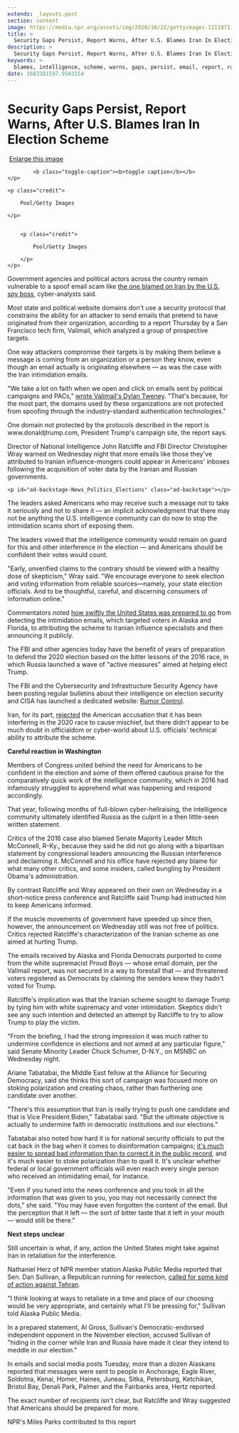 ```yaml
--- 
extends: _layouts.post 
section: content 
image: https://media.npr.org/assets/img/2020/10/22/gettyimages-1211871162_wide-6e393b691983cdaa54ebf614164097450b4accd2.jpg?s=1400 
title: > 
  Security Gaps Persist, Report Warns, After U.S. Blames Iran In Election Scheme 
description: > 
  Security Gaps Persist, Report Warns, After U.S. Blames Iran In Election SchemeEnlarge this image toggle caption Pool/Getty Images Pool/Getty ImagesGovernment agencies and political actors across the country remain vulnerable to a spoof email scam like the one blamed on Iran by the U.S. spy boss, cyber-analysts said.One domain not protected by the protocols described in the report is www.donaldjtrump.com, President Trump's campaign site, the report says."We encourage everyone to seek election and voting information from reliable sources—namely, your state election officials.The FBI and the Cybersecurity and Infrastructure Security Agency have been posting regular bulletins about their intelligence on election security and CISA has launched a dedicated website: Rumor Control."There's this assumption that Iran is really trying to push one candidate and that is Vice President Biden," Tabatabai said. 
keywords: > 
  blames, intelligence, scheme, warns, gaps, persist, email, report, ratcliffe, iranian, emails, election, security, iran, americans 
date: 1603381597.9543154 
--- 
```

<div><p class="storytitle">
      <h1>Security Gaps Persist, Report Warns, After U.S. Blames Iran In Election Scheme</h1>
   
   
   
</p><img src="https://media.npr.org/assets/img/2020/10/22/gettyimages-1211871162_slide-20a2f0d209cef203d2601047b7511b7cd67e3670-s1100-c15.jpg" class="img lazyOnLoad" alt="">
        <a class="enlargelink" href="https://media.npr.org/assets/img/2020/10/22/gettyimages-1211871162_slide-20a2f0d209cef203d2601047b7511b7cd67e3670-s1200.jpg">Enlarge this image</a>
        <p class="caption-wrap">
         


            <b class="toggle-caption"><b>toggle caption</b></b>
    </p>

    <p class="credit">
        
        Pool/Getty Images
        
    </p>
<img alt="">
    <p class="image_data">
         
        <p class="credit">
            
            Pool/Getty Images
            
        </p>
    </p>
<p>Government agencies and political actors across the country remain vulnerable to a spoof email scam like <a href="https://www.npr.org/2020/10/21/926445682/u-s-blames-iran-for-threatening-election-emails-says-russia-may-interfere-too">the one blamed on Iran by the U.S. spy boss</a>, cyber-analysts said.</p>   <p>Most state and political website domains don't use a security protocol that constrains the ability for an attacker to send emails that pretend to have originated from their organization, according to a report Thursday by a San Francisco tech firm, Valimail, which analyzed a group of prospective targets.</p>   <p>One way attackers compromise their targets is by making them believe a message is coming from an organization or a person they know, even though an email actually is originating elsewhere &#8212; as was the case with the Iran intimidation emails.</p>   <p>"We take a lot on faith when we open and click on emails sent by political campaigns and PACs," <a href="https://www.valimail.com/blog/election-email-security-research-2/">wrote Valimail's Dylan Tweney</a>. "That's because, for the most part, the domains used by these organizations are not protected from spoofing through the industry-standard authentication technologies."</p>   <p>One domain not protected by the protocols described in the report is www.donaldjtrump.com, President Trump's campaign site, the report says.</p>   <p>Director of National Intelligence John Ratcliffe and FBI Director Christopher Wray warned on Wednesday night that more emails like those they've attributed to Iranian influence-mongers could appear in Americans' inboxes following the acquisition of voter data by the Iranian and Russian governments.</p>   
    

    <p id="ad-backstage-News_Politics_Elections" class="ad-backstage"></p>

   <p>The leaders asked Americans who may receive such a message not to take it seriously and not to share it &#8212; an implicit acknowledgment that there may not be anything the U.S. intelligence community can do now to stop the intimidation scams short of exposing them.</p>   <p>The leaders vowed that the intelligence community would remain on guard for this and other interference in the election &#8212; and Americans should be confident their votes would count.</p>   <p>"Early, unverified claims to the contrary should be viewed with a healthy dose of skepticism," Wray said. "We encourage everyone to seek election and voting information from reliable sources&#8212;namely, your state election officials. And to be thoughtful, careful, and discerning consumers of information online."</p>   <p>Commentators noted <a href="https://twitter.com/DAlperovitch/status/1319078728228433921?ref_src=twsrc%5Etfw%7Ctwcamp%5Etweetembed%7Ctwterm%5E1319078728228433921%7Ctwgr%5Eshare_3%2Ccontainerclick_1&amp;ref_url=https%3A%2F%2Flegacy.npr.org%2Ftemplates%2Fpreview%2FtwitterPreview.php%3FtweetId%3D1319078728228433921hideMedia%3Dtrue">how swiftly the United States was prepared to go</a> from detecting the intimidation emails, which targeted voters in Alaska and Florida, to attributing the scheme to Iranian influence specialists and then announcing it publicly.</p>    
   
 
   <p>The FBI and other agencies today have the benefit of years of preparation to defend the 2020 election based on the bitter lessons of the 2016 race, in which Russia launched a wave of "active measures" aimed at helping elect Trump.</p>   <p>The FBI and the Cybersecurity and Infrastructure Security Agency have been posting regular bulletins about their intelligence on election security and CISA has launched a dedicated website: <a href="https://www.cisa.gov/rumorcontrol">Rumor Control</a>.</p>   <p>Iran, for its part, <a href="https://www.presstv.com/Detail/2020/10/22/636947/Iran-US-elections-meddling">rejected</a> the American accusation that it has been interfering in the 2020 race to cause mischief, but there didn't appear to be much doubt in officialdom or cyber-world about U.S. officials' technical ability to attribute the scheme.</p>   <p><strong>Careful reaction in Washington</strong></p>   <p>Members of Congress united behind the need for Americans to be confident in the election and some of them offered cautious praise for the comparatively quick work of the intelligence community, which in 2016 had infamously struggled to apprehend what was happening and respond accordingly.</p>   <p>That year, following months of full-blown cyber-hellraising, the intelligence community ultimately identified Russia as the culprit in a then little-seen written statement.</p>   <p>Critics of the 2016 case also blamed Senate Majority Leader Mitch McConnell, R-Ky., because they said he did not go along with a bipartisan statement by congressional leaders announcing the Russian interference and declaiming it. McConnell and his office have rejected any blame for what many other critics, and some insiders, called bungling by President Obama's administration.</p>   <p>By contrast Ratcliffe and Wray appeared on their own on Wednesday in a short-notice press conference and Ratcliffe said Trump had instructed him to keep Americans informed.</p>   <p>If the muscle movements of government have speeded up since then, however, the announcement on Wednesday still was not free of politics. Critics rejected Ratcliffe's characterization of the Iranian scheme as one aimed at hurting Trump.</p>   <p>The emails received by Alaska and Florida Democrats purported to come from the white supremacist Proud Boys &#8212; whose email domain, per the Valimail report, was not secured in a way to forestall that &#8212; and threatened voters registered as Democrats by claiming the senders knew they hadn't voted for Trump.</p>   <p>Ratcliffe's implication was that the Iranian scheme sought to damage Trump by tying him with white supremacy and voter intimidation. Skeptics didn't see any such intention and detected an attempt by Ratcliffe to try to allow Trump to play the victim.</p>   <p>"From the briefing, I had the strong impression it was much rather to undermine confidence in elections and not aimed at any particular figure," said Senate Minority Leader Chuck Schumer, D-N.Y., on MSNBC on Wednesday night.</p>   <p>Ariane Tabatabai, the Middle East fellow at the Alliance for Securing Democracy, said she thinks this sort of campaign was focused more on stoking polarization and creating chaos, rather than furthering one candidate over another.</p>   <p>"There's this assumption that Iran is really trying to push one candidate and that is Vice President Biden," Tabatabai said. "But the ultimate objective is actually to undermine faith in democratic institutions and our elections."</p>   <p>Tabatabai also noted how hard it is for national security officials to put the cat back in the bag when it comes to disinformation campaigns; <a href="https://www.npr.org/2019/10/29/774541010/fake-news-is-scary-heres-how-to-spot-misinformation">it's much easier to spread bad information than to correct it in the public record</a>, and it's much easier to stoke polarization than to quell it. It's unclear whether federal or local government officials will even reach every single person who received an intimidating email, for instance.</p>   <p>"Even if you tuned into the news conference and you took in all the information that was given to you, you may not necessarily connect the dots," she said. "You may have even forgotten the content of the email. But the perception that it left &#8212; the sort of bitter taste that it left in your mouth &#8212; would still be there."</p>   <p><strong>Next steps unclear </strong></p>   <p>Still uncertain is what, if any, action the United States might take against Iran in retaliation for the interference.</p>   <p>Nathaniel Herz of NPR member station Alaska Public Media reported that Sen. Dan Sullivan, a Republican running for reelection, <a href="https://www.alaskapublic.org/2020/10/21/national-report-emails-threatening-alaska-voters-came-from-iranian-government/">called for some kind of action against Tehran</a>.</p>   <p>"I think looking at ways to retaliate in a time and place of our choosing would be very appropriate, and certainly what I'll be pressing for," Sullivan told Alaska Public Media.</p>   <p>In a prepared statement, Al Gross, Sullivan's Democratic-endorsed independent opponent in the November election, accused Sullivan of "hiding in the corner while Iran and Russia have made it clear they intend to meddle in our election."</p>   <p>In emails and social media posts Tuesday, more than a dozen Alaskans reported that messages were sent to people in Anchorage, Eagle River, Soldotna, Kenai, Homer, Haines, Juneau, Sitka, Petersburg, Ketchikan, Bristol Bay, Denali Park, Palmer and the Fairbanks area, Hertz reported.</p>   <p>The exact number of recipients isn't clear, but Ratcliffe and Wray suggested that Americans should be prepared for more.</p>   <p>NPR's Miles Parks contributed to this report</p>
</div>